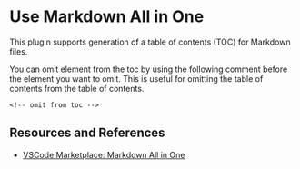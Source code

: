 # Use Markdown All in One

This plugin supports generation of a table of contents (TOC) for Markdown files.

You can omit element from the toc by using the following comment before the element you want to omit. This is useful for omitting the table of contents from the table of contents.

`<!-- omit from toc -->`

## Resources and References

- [VSCode Marketplace: Markdown All in One](https://marketplace.visualstudio.com/items?itemName=yzhang.markdown-all-in-one)
